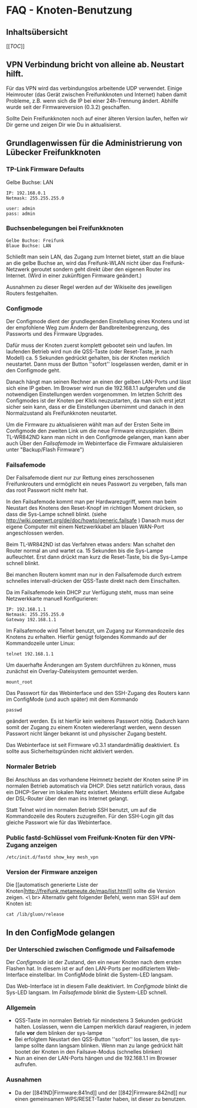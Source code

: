 # FAQ - Knoten-Benutzung

## Inhaltsübersicht
[[_TOC_]]

## VPN Verbindung bricht von alleine ab. Neustart hilft.

Für das VPN wird das verbindungslos arbeitende UDP verwendet.
Einige Heimrouter (das Gerät zwischen Freifunkknoten und Internet) haben damit Probleme, z.B. wenn sich die IP bei einer 24h-Trennung ändert.
Abhilfe wurde seit der Firmwareversion (0.3.2) geschaffen.

Sollte Dein Freifunkknoten noch auf einer älteren Version laufen, helfen wir Dir gerne und zeigen Dir wie Du in aktualisierst.

## Grundlagenwissen für die Administrierung von Lübecker Freifunkknoten
### TP-Link Firmware Defaults
Gelbe Buchse: LAN
```
IP: 192.168.0.1
Netmask: 255.255.255.0
```
```
user: admin
pass: admin
```

### Buchsenbelegungen bei Freifunkknoten
```
Gelbe Buchse: Freifunk
Blaue Buchse: LAN
```

Schließt man sein LAN, das Zugang zum Internet bietet, statt an die blaue an die gelbe Buchse an, wird das Freifunk-WLAN nicht über das Freifunk-Netzwerk geroutet sondern geht direkt über den eigenen Router ins Internet. (Wird in einer zukünftigen Firmware geändert.)

Ausnahmen zu dieser Regel werden auf der Wikiseite des jeweiligen Routers festgehalten.

### Configmode
Der Configmode dient der grundlegenden Einstellung eines Knotens und ist der empfohlene Weg zum Ändern der Bandbreitenbegrenzung, des Passworts und des Firmware Upgrades.

Dafür muss der Knoten zuerst komplett gebootet sein und laufen.
Im laufenden Betrieb wird nun die QSS-Taste (oder Reset-Taste, je nach Modell) ca. 5 Sekunden gedrückt gehalten, bis der Knoten merklich neustartet.
Dann muss der Button ''sofort'' losgelassen werden, damit er in den Configmode geht.

Danach hängt man seinen Rechner an einen der gelben LAN-Ports und lässt sich eine IP geben.
Im Browser wird nun die 192.168.1.1 aufgerufen und die notwendigen Einstellungen werden vorgenommen.
Im letzten Schritt des Configmodes ist der Knoten per Klick neuzustarten, da man sich erst jetzt sicher sein kann, dass er die Einstellungen übernimmt und danach in den Normalzustand als Freifunkknoten neustartet.

Um die Firmware zu aktualisieren wählt man auf der Ersten Seite im Configmode den zweiten Link um die neue Firmware einzuspielen. (Beim TL-WR842ND kann man nicht in den Configmode gelangen, man kann aber auch Über den _Failsafemode_ im Webinterface die Firmware aktulaisieren unter "Backup/Flash Firmware")

### Failsafemode
Der Failsafemode dient nur zur Rettung eines zerschossenen Freifunkrouters und ermöglicht ein neues Passwort zu vergeben, falls man das root Passwort nicht mehr hat.

In den Failsafemode kommt man per Hardwarezugriff, wenn man beim Neustart des Knotens den Reset-Knopf im richtigen Moment drücken, so dass die Sys-Lampe schnell blinkt. (siehe http://wiki.openwrt.org/de/doc/howto/generic.failsafe )
Danach muss der eigene Computer mit einem Netzwerkkabel am blauen WAN-Port angeschlossen werden.

Beim TL-WR842ND ist das Verfahren etwas anders:
Man schaltet den Router normal an und wartet ca. 15 Sekunden bis die Sys-Lampe aufleuchtet.
Erst dann drückt man kurz die Reset-Taste, bis die Sys-Lampe schnell blinkt.

Bei manchen Routern kommt man nur in den Failsafemode durch extrem schnelles intervall-drücken der QSS-Taste direkt nach dem Einschalten.

Da im Failsafemode kein DHCP zur Verfügung steht, muss man seine Netzwerkkarte manuell Konfigurieren:
```
IP: 192.168.1.1
Netmask: 255.255.255.0
Gateway 192.168.1.1
```

Im Failsafemode wird Telnet benutzt, um Zugang zur Kommandozeile des Knotens zu erhalten.
Hierfür genügt folgendes Kommando auf der Kommandozeile unter Linux: <br />
```
telnet 192.168.1.1
```

Um dauerhafte Änderungen am System durchführen zu können, muss zunächst ein Overlay-Dateisystem gemountet werden.
```
mount_root
``` 

Das Passwort für das Webinterface und den SSH-Zugang des Routers kann im ConfigMode (und auch später) mit dem Kommando
```
passwd
```
geändert werden.
Es ist hierfür kein weiteres Passwort nötig. Dadurch kann somit der Zugang zu einem Knoten wiedererlangt werden, wenn dessen Passwort nicht länger bekannt ist und physischer Zugang besteht.

Das Webinterface ist seit Firmware v0.3.1 standardmäßig deaktiviert.
Es sollte aus Sicherheitsgründen nicht aktiviert werden.

### Normaler Betrieb
Bei Anschluss an das vorhandene Heimnetz bezieht der Knoten seine IP im normalen Betrieb automatisch via DHCP.
Dies setzt natürlich voraus, dass ein DHCP-Server im lokalen Netz existiert.
Meistens erfüllt diese Aufgabe der DSL-Router über den man ins Internet gelangt.

Statt Telnet wird im normalen Betrieb SSH benutzt, um auf die Kommandozeile des Routers zuzugreifen.
Für den SSH-Login gilt das gleiche Passwort wie für das Webinterface.

### Public fastd-Schlüssel vom Freifunk-Knoten für den VPN-Zugang anzeigen
```
/etc/init.d/fastd show_key mesh_vpn
```

### Version der Firmware anzeigen
Die [[automatisch generierte Liste der Knoten|http://freifunk.metameute.de/map/list.html]] sollte die Version zeigen. <\ br>
Alternativ geht folgender Befehl, wenn man SSH auf dem Knoten ist:
```
cat /lib/gluon/release
```

## In den ConfigMode gelangen

### Der Unterschied zwischen Configmode und Failsafemode
Der _Configmode_ ist der Zustand, den ein neuer Knoten nach dem ersten Flashen hat.
In diesem ist er auf den LAN-Ports per modifiziertem Web-Interface einstellbar.
Im ConfigMode blinkt die System-LED langsam.

Das Web-Interface ist in diesem Falle deaktiviert.
Im _Configmode_ blinkt die Sys-LED langsam.
Im _Failsafemode_ blinkt die System-LED schnell.

### Allgemein
* QSS-Taste im normalen Betrieb für mindestens 3 Sekunden gedrückt halten. Loslassen, wenn die Lampen merklich darauf reagieren, in jedem falle **vor** dem blinken der sys-lampe
* Bei erfolgtem Neustart den QSS-Button ''sofort'' los lassen, die sys-lampe sollte dann langsam blinken. Wenn man zu lange gedrückt hält bootet der Knoten in den Failsave-Modus (schnelles blinken)
* Nun an einen der LAN-Ports hängen und die 192.168.1.1 im Browser aufrufen.

### Ausnahmen
* Da der [[841ND|Firmware:841nd]] und der [[842|Firmware:842nd]] nur einen gemeinsamen WPS/RESET-Taster haben, ist dieser zu benutzen.
